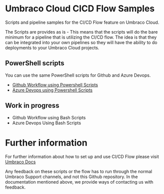 # Umbraco Cloud CICD Flow Samples
Scripts and pipeline samples for the CI/CD Flow feature on Umbraco Cloud.

The Scripts are provides as is - This means that the scripts will do the bare minimum for a pipeline that is utilizing the CI/CD flow.
The idea is that they can be integrated into your own pipelines so they will have the ability to do deployments to your Umbraco Cloud projects.

## PowerShell scripts
You can use the same PowerShell scripts for Github and Azure Devops.

- [Github Workflow using Powershell Scripts](/powershell/github/readme.md)
- [Azure Devops using Powershell Scripts](/powershell/azuredevops/readme.md)

## Work in progress

- Github Workflow using Bash Scripts
- Azure Devops Using Bash Scripts

# Further information

For further information about how to set up and use CI/CD Flow please visit [Umbraco Docs](https://docs.umbraco.com/umbraco-cloud/set-up/project-settings/umbraco-cicd)

Any feedback on these scripts or the flow has to run through the normal Umbraco Support channels, and not this Github repository. In the documentation mentioned above, we provide ways of contacting us with feedback.